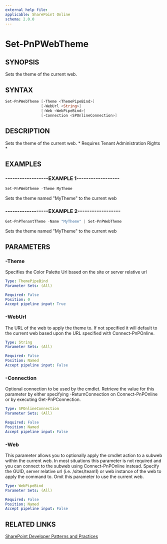 ```yaml
---
external help file:
applicable: SharePoint Online
schema: 2.0.0
---
```

# Set-PnPWebTheme

## SYNOPSIS
Sets the theme of the current web.

## SYNTAX 

```powershell
Set-PnPWebTheme [-Theme <ThemePipeBind>]
                [-WebUrl <String>]
                [-Web <WebPipeBind>]
                [-Connection <SPOnlineConnection>]
```

## DESCRIPTION
Sets the theme of the current web. * Requires Tenant Administration Rights *

## EXAMPLES

### ------------------EXAMPLE 1------------------
```powershell
Set-PnPWebTheme -Theme MyTheme
```

Sets the theme named "MyTheme" to the current web

### ------------------EXAMPLE 2------------------
```powershell
Get-PnPTenantTheme -Name "MyTheme" | Set-PnPWebTheme
```

Sets the theme named "MyTheme" to the current web

## PARAMETERS

### -Theme
Specifies the Color Palette Url based on the site or server relative url

```yaml
Type: ThemePipeBind
Parameter Sets: (All)

Required: False
Position: 0
Accept pipeline input: True
```

### -WebUrl
The URL of the web to apply the theme to. If not specified it will default to the current web based upon the URL specified with Connect-PnPOnline.

```yaml
Type: String
Parameter Sets: (All)

Required: False
Position: Named
Accept pipeline input: False
```

### -Connection
Optional connection to be used by the cmdlet. Retrieve the value for this parameter by either specifying -ReturnConnection on Connect-PnPOnline or by executing Get-PnPConnection.

```yaml
Type: SPOnlineConnection
Parameter Sets: (All)

Required: False
Position: Named
Accept pipeline input: False
```

### -Web
This parameter allows you to optionally apply the cmdlet action to a subweb within the current web. In most situations this parameter is not required and you can connect to the subweb using Connect-PnPOnline instead. Specify the GUID, server relative url (i.e. /sites/team1) or web instance of the web to apply the command to. Omit this parameter to use the current web.

```yaml
Type: WebPipeBind
Parameter Sets: (All)

Required: False
Position: Named
Accept pipeline input: False
```

## RELATED LINKS

[SharePoint Developer Patterns and Practices](https://aka.ms/sppnp)